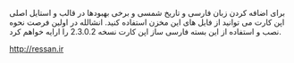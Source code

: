 برای اضافه کردن زبان فارسی و تاریخ شمسی و برخی بهبودها در قالب و استایل اصلی اپن کارت می توانید از فایل های این مخزن استفاده کنید.
انشالله در اولین فرصت نحوه نصب و استفاده از این بسته فارسی ساز اپن کارت نسخه 2.3.0.2 را ارایه خواهم کرد.

http://ressan.ir
